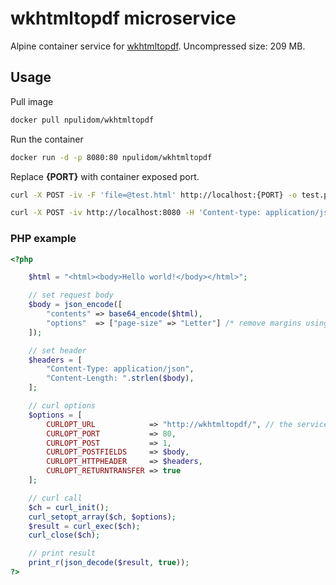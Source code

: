 # wkhtmltopdf microservice

Alpine container service for [wkhtmltopdf](https://wkhtmltopdf.org/).
Uncompressed size: 209 MB.

## Usage

Pull image

```bash
docker pull npulidom/wkhtmltopdf
```

Run the container

```bash
docker run -d -p 8080:80 npulidom/wkhtmltopdf
```

Replace **{PORT}** with container exposed port.

```bash
curl -X POST -iv -F 'file=@test.html' http://localhost:{PORT} -o test.pdf

curl -X POST -iv http://localhost:8080 -H 'Content-type: application/json' -d '{"contents":"PGh0bWw+PGJvZHk+SGVsbG8gd29ybGQhPC9ib2R5PjwvaHRtbD4="}' -o file.pdf
```

### PHP example

```php
<?php

    $html = "<html><body>Hello world!</body></html>";

    // set request body
    $body = json_encode([
        "contents" => base64_encode($html),
        "options"  => ["page-size" => "Letter"] /* remove margins using: ["B" => "0", "L" => "0", "R" => "0", "T" => "0"] */
    ]);

    // set header
    $headers = [
        "Content-Type: application/json",
        "Content-Length: ".strlen($body),
    ];

    // curl options
    $options = [
        CURLOPT_URL            => "http://wkhtmltopdf/", // the service endpoint
        CURLOPT_PORT           => 80,
        CURLOPT_POST           => 1,
        CURLOPT_POSTFIELDS     => $body,
        CURLOPT_HTTPHEADER     => $headers,
        CURLOPT_RETURNTRANSFER => true
    ];

    // curl call
    $ch = curl_init();
    curl_setopt_array($ch, $options);
    $result = curl_exec($ch);
    curl_close($ch);

    // print result
    print_r(json_decode($result, true));
?>
```
